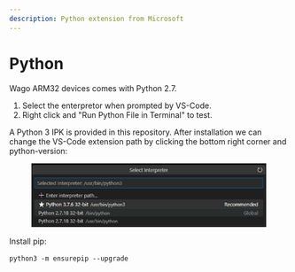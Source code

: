 ```yaml
---
description: Python extension from Microsoft
---
```


# Python

Wago ARM32 devices comes with Python 2.7.

1. Select the enterpretor when prompted by VS-Code.&#x20;
2. Right click and "Run Python File in Terminal" to test.

A Python 3 IPK is provided in this repository. After installation we can change the VS-Code extension path by clicking the bottom right corner and python-version:

<figure><img src="../.gitbook/assets/image.png" alt=""><figcaption></figcaption></figure>

Install pip:

```
python3 -m ensurepip --upgrade
```

